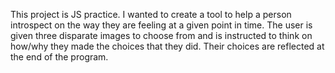 This project is JS practice. I wanted to create a tool to help a person introspect on the way they are feeling at a given point in time. The user is given three disparate images to choose from and is instructed to think on how/why they made the choices that they did. Their choices are reflected at the end of the program.

